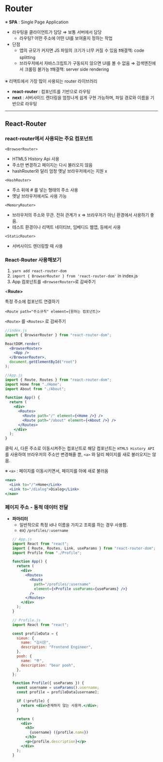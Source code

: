 # Router

※ **SPA** : Single Page Application

- 라우팅을 클라이언트가 담당 ⇒ 보통 서버에서 담당
  - 라우팅? 어떤 주소에 어떤 UI를 보여줄지 정하는 작업
- 단점
  - 앱의 규모가 커지면 JS 파일의 크기가 너무 커질 수 있음
    ❗해결책: code splitting
  - 브라우저에서 자바스크립트가 구동되지 않으면 UI를 볼 수 없음
    ⇒ 검색엔진에서 크롤링 불가능
    ❗해결책: server side rendering

※ 리액트에서 가장 많이 사용되는 router 라이브러리

- **react-router** : 컴포넌트를 기반으로 라우팅
- **next** : 서버사이드 렌더링을 엄청나게 쉽게 구현 가능하며, 파일 경로와 이름을 기반으로 라우팅

---

## React-Router

### react-router에서 사용되는 주요 컴포넌트

`<BrowserRouter>`

- HTML5 History Api 사용
- 주소만 변경하고 페이지는 다시 불러오지 않음
- hashRouter와 달리 엄청 옛날 브라우저에서는 지원 x

`<HashRouter>`

- 주소 뒤에 # 를 넣는 형태의 주소 사용
- 옛날 브라우저에서도 사용 가능

`<MemoryRouter>`

- 브라우저의 주소와 무관. 전혀 관계가 x ⇒ 브라우저가 아닌 환경에서 사용하기 좋음.
- 테스트 환경이나 리액트 네이티브, 임베디드 웹앱, 등에서 사용

`<StaticRouter>`

- 서버사이드 렌더링할 때 사용

### React-Router 사용해보기

1. `yarn add react-router-dom`
2. `import { BrowserRouter } from 'react-router-dom'` in index.js
3. App 컴포넌트를 `<BrowserRouter>`로 감싸주기

<**Route>**

특정 주소에 컴포넌트 연결하기

`<Route path="주소규칙" element={원하는 컴포넌트}>`

`<Route>` 를 `<Routes>` 로 감싸주기

```jsx
//index.js
import { BrowserRouter } from "react-router-dom";

ReactDOM.render(
  <BrowserRouter>
    <App />
  </BrowserRouter>,
  document.getElementById("root")
);

//App.js
import { Route, Routes } from "react-router-dom";
import Home from "./Home";
import About from "./About";

function App() {
  return (
    <div>
      <Routes>
        <Route path="/" element={<Home />} />
        <Route path="/about" element={<About />} />
      </Routes>
    </div>
  );
}
```

**<Link>**

클릭 시, 다른 주소로 이동시켜주는 컴포넌트로 해당 컴포넌트는 `HTML5 History API` 를 사용하여 브라우저의 주소만 변경해줄 뿐, `<a>` 와 달리 페이지를 새로 불러오지는 않음.

※ `<a>` : 페이지를 이동시키면서, 페이지를 아예 새로 불러옴

```jsx
<nav>
  <Link to="/">Home</Link>
  <Link to="/dialog">Dialog</Link>
</nav>
```

### 페이지 주소 - 동적 데이터 전달

- **파마리터**
  - 일반적으로 특정 id나 이름을 가지고 조회를 하는 경우 사용함.
  - ex) `/profiles/:username`
  ```jsx
  // App.js
  import React from "react";
  import { Route, Routes, Link, useParams } from "react-router-dom";
  import Profile from "./Profile";

  function App() {
    return (
      <div>
        <Routes>
          <Route
            path="/profiles/:username"
            element={<Profile useParams={useParams} />}
          />
        </Routes>
      </div>
    );
  }

  // Profile.js
  import React from "react";

  const profileData = {
    sieun: {
      name: "김시은",
      description: "Frontend Engineer",
    },
    pooh: {
      name: "푸",
      description: "bear pooh",
    },
  };

  function Profile({ useParams }) {
    const username = useParams().username;
    const profile = profileData[username];

    if (!profile) {
      return <div>존재하지 않는 사용자.</div>;
    }

    return (
      <div>
        <h3>
          {username} ({profile.name})
        </h3>
        <p>{profile.description}</p>
      </div>
    );
  }
  ```
